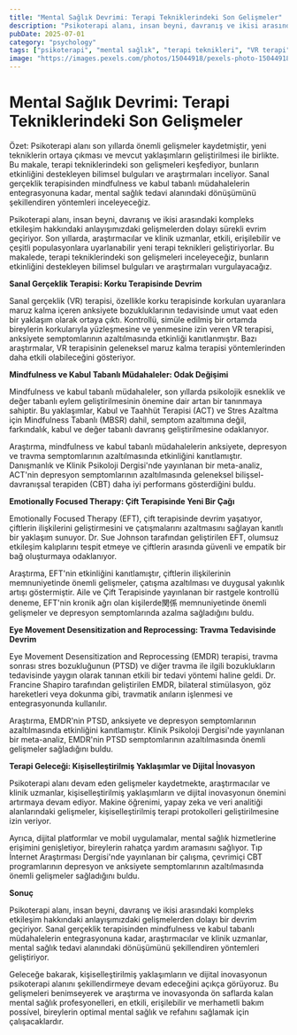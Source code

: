 ```yaml
---
title: "Mental Sağlık Devrimi: Terapi Tekniklerindeki Son Gelişmeler"
description: "Psikoterapi alanı, insan beyni, davranış ve ikisi arasındaki kompleks etkileşim hakkındaki anlayışımızdaki gelişmelerden dolayı sürekli evrim geçiriyor..."
pubDate: 2025-07-01
category: "psychology"
tags: ["psikoterapi", "mental sağlık", "terapi teknikleri", "VR terapi", "mindfulness"]
image: "https://images.pexels.com/photos/15044918/pexels-photo-15044918.jpeg?auto=compress&cs=tinysrgb&h=650&w=940"
---
```


# Mental Sağlık Devrimi: Terapi Tekniklerindeki Son Gelişmeler

Özet: Psikoterapi alanı son yıllarda önemli gelişmeler kaydetmiştir, yeni tekniklerin ortaya çıkması ve mevcut yaklaşımların geliştirilmesi ile birlikte. Bu makale, terapi tekniklerindeki son gelişmeleri keşfediyor, bunların etkinliğini destekleyen bilimsel bulguları ve araştırmaları inceliyor. Sanal gerçeklik terapisinden mindfulness ve kabul tabanlı müdahalelerin entegrasyonuna kadar, mental sağlık tedavi alanındaki dönüşümünü şekillendiren yöntemleri inceleyeceğiz.

Psikoterapi alanı, insan beyni, davranış ve ikisi arasındaki kompleks etkileşim hakkındaki anlayışımızdaki gelişmelerden dolayı sürekli evrim geçiriyor. Son yıllarda, araştırmacılar ve klinik uzmanlar, etkili, erişilebilir ve çeşitli populasyonlara uyarlanabilir yeni terapi teknikleri geliştiriyorlar. Bu makalede, terapi tekniklerindeki son gelişmeleri inceleyeceğiz, bunların etkinliğini destekleyen bilimsel bulguları ve araştırmaları vurgulayacağız.

**Sanal Gerçeklik Terapisi: Korku Terapisinde Devrim**

Sanal gerçeklik (VR) terapisi, özellikle korku terapisinde korkulan uyaranlara maruz kalma içeren anksiyete bozukluklarının tedavisinde umut vaat eden bir yaklaşım olarak ortaya çıktı. Kontrollü, simüle edilmiş bir ortamda bireylerin korkularıyla yüzleşmesine ve yenmesine izin veren VR terapisi, anksiyete semptomlarının azaltılmasında etkinliği kanıtlanmıştır. Bazı araştırmalar, VR terapisinin geleneksel maruz kalma terapisi yöntemlerinden daha etkili olabileceğini gösteriyor.

**Mindfulness ve Kabul Tabanlı Müdahaleler: Odak Değişimi**

Mindfulness ve kabul tabanlı müdahaleler, son yıllarda psikolojik esneklik ve değer tabanlı eylem geliştirilmesinin önemine dair artan bir tanınmaya sahiptir. Bu yaklaşımlar, Kabul ve Taahhüt Terapisi (ACT) ve Stres Azaltma için Mindfulness Tabanlı (MBSR) dahil, semptom azaltımına değil, farkındalık, kabul ve değer tabanlı davranış geliştirilmesine odaklanıyor.

Araştırma, mindfulness ve kabul tabanlı müdahalelerin anksiyete, depresyon ve travma semptomlarının azaltılmasında etkinliğini kanıtlamıştır. Danışmanlık ve Klinik Psikoloji Dergisi'nde yayınlanan bir meta-analiz, ACT'nin depresyon semptomlarının azaltılmasında geleneksel bilişsel-davranışsal terapiden (CBT) daha iyi performans gösterdiğini buldu.

**Emotionally Focused Therapy: Çift Terapisinde Yeni Bir Çağı**

Emotionally Focused Therapy (EFT), çift terapisinde devrim yaşatıyor, çiftlerin ilişkilerini geliştirmesini ve çatışmalarını azaltmasını sağlayan kanıtlı bir yaklaşım sunuyor. Dr. Sue Johnson tarafından geliştirilen EFT, olumsuz etkileşim kalıplarını tespit etmeye ve çiftlerin arasında güvenli ve empatik bir bağ oluşturmaya odaklanıyor.

Araştırma, EFT'nin etkinliğini kanıtlamıştır, çiftlerin ilişkilerinin memnuniyetinde önemli gelişmeler, çatışma azaltılması ve duygusal yakınlık artışı göstermiştir. Aile ve Çift Terapisinde yayınlanan bir rastgele kontrollü deneme, EFT'nin kronik ağrı olan kişilerde関係 memnuniyetinde önemli gelişmeler ve depresyon semptomlarında azalma sağladığını buldu.

**Eye Movement Desensitization and Reprocessing: Travma Tedavisinde Devrim**

Eye Movement Desensitization and Reprocessing (EMDR) terapisi, travma sonrası stres bozukluğunun (PTSD) ve diğer travma ile ilgili bozuklukların tedavisinde yaygın olarak tanınan etkili bir tedavi yöntemi haline geldi. Dr. Francine Shapiro tarafından geliştirilen EMDR, bilateral stimülasyon, göz hareketleri veya dokunma gibi, travmatik anıların işlenmesi ve entegrasyonunda kullanılır.

Araştırma, EMDR'nin PTSD, anksiyete ve depresyon semptomlarının azaltılmasında etkinliğini kanıtlamıştır. Klinik Psikoloji Dergisi'nde yayınlanan bir meta-analiz, EMDR'nin PTSD semptomlarının azaltılmasında önemli gelişmeler sağladığını buldu.

**Terapi Geleceği: Kişiselleştirilmiş Yaklaşımlar ve Dijital İnovasyon**

Psikoterapi alanı devam eden gelişmeler kaydetmekte, araştırmacılar ve klinik uzmanlar, kişiselleştirilmiş yaklaşımların ve dijital inovasyonun önemini artırmaya devam ediyor. Makine öğrenimi, yapay zeka ve veri analitiği alanlarındaki gelişmeler, kişiselleştirilmiş terapi protokolleri geliştirilmesine izin veriyor.

Ayrıca, dijital platformlar ve mobil uygulamalar, mental sağlık hizmetlerine erişimini genişletiyor, bireylerin rahatça yardım aramasını sağlıyor. Tıp İnternet Araştırması Dergisi'nde yayınlanan bir çalışma, çevrimiçi CBT programlarının depresyon ve anksiyete semptomlarının azaltılmasında önemli gelişmeler sağladığını buldu.

**Sonuç**

Psikoterapi alanı, insan beyni, davranış ve ikisi arasındaki kompleks etkileşim hakkındaki anlayışımızdaki gelişmelerden dolayı bir devrim geçiriyor. Sanal gerçeklik terapisinden mindfulness ve kabul tabanlı müdahalelerin entegrasyonuna kadar, araştırmacılar ve klinik uzmanlar, mental sağlık tedavi alanındaki dönüşümünü şekillendiren yöntemleri geliştiriyor.

Geleceğe bakarak, kişiselleştirilmiş yaklaşımların ve dijital inovasyonun psikoterapi alanını şekillendirmeye devam edeceğini açıkça görüyoruz. Bu gelişmeleri benimseyerek ve araştırma ve inovasyonda ön saflarda kalan mental sağlık profesyonelleri, en etkili, erişilebilir ve merhametli bakım possível, bireylerin optimal mental sağlık ve refahını sağlamak için çalışacaklardır.